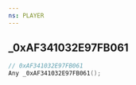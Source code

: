 ```yaml
---
ns: PLAYER
---
```

## _0xAF341032E97FB061

```c
// 0xAF341032E97FB061
Any _0xAF341032E97FB061();
```

